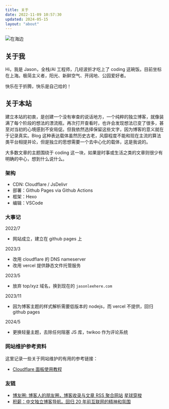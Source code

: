 ```yaml
---
title: 关于
date: 2022-11-09 10:57:30
updated: 2024-05-15
layout: "about"
---
```


![在海边](https://cdn.jsdelivr.net/gh/li199-code/blog-imgs@main/1715506544711%E5%8E%8B%E7%BC%A9%E5%9B%BE%E7%89%87.jpg)

## 关于我

Hi，我是 Jason，全栈/AI 工程师，几经波折才吃上了 coding 这碗饭。目前坐标在上海。极简主义者，阳光、新鲜空气、开阔地、公园爱好者。

快乐在于折腾，快乐是自己给的！

## 关于本站

建立本站的初衷，是创建一个没有审查的说话地方，一个纯粹的独立博客，就像装满了每个阶段的想法的漂流瓶，再次打开查看时，也许会发现想法已变了很多，甚至对当初的心境感到不安局促。但我依然选择保留这些文字，因为博客的意义就在于记录真实。Blog 这种表达载体虽然历史古老，风靡程度不能和现在主流的算法类平台相提并论，但是独立的思想需要一个去中心化的载体，这是我说的。

大多数文章的主题围绕于 coding 这一块，如果是时事或生活之类的文章则很少有明确的中心，想到什么说什么。

### 架构

- CDN: Cloudflare / JsDelivr
- 部署：Github Pages via Github Actions
- 框架：Hexo
- 编辑：VSCode

### 大事记

2022/7

- 网站成立，建立在 github pages 上

2023/3

- 改用 cloudflare 的 DNS nameserver
- 改用 vercel 提供静态文件托管服务

2023/5

- 放弃 top/xyz 域名，换到现在的 `jasonleehere.com`

2023/11

- 因为博客主题的样式解析需要低版本的 nodejs，而 vercel 不提供，回归 github pages

2024/5

- 更换轻量主题，去除任何阻塞 JS 库，twikoo 作为评论系统

### 网站维护参考资料

这里记录一些关于网站维护的有用的参考链接：

- [Cloudflare 面板使用教程](https://www.imgyh.com/archives/17.html)

### 友链

- [博友圈: 博客人的朋友圈，博客收录与文章 RSS 聚合网站](https://www.boyouquan.com/home) [星球穿梭](https://www.boyouquan.com/planet-shuttle)
- [积薪：中文独立博客导航。回归 20 年前互联网的精神和氛围](https://firewood.news/)
